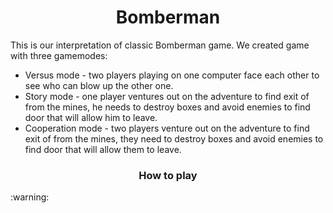<h1 style="text-align: center;">Bomberman</h1>
This is our interpretation of classic Bomberman game. We created game with three gamemodes:

- Versus mode - two players playing on one computer face each other to see who can blow up the other one.
- Story mode - one player ventures out on the adventure to find exit of from the mines, he needs to destroy boxes and avoid enemies to find door that will allow him to leave.
- Cooperation mode - two players venture out on the adventure to find exit of from the mines, they need to destroy boxes and avoid enemies to find door that will allow them to leave.

<h3 style="text-align: center;">How to play</h3>
:warning: 